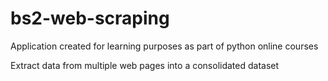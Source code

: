 # bs2-web-scraping
Application created for learning purposes as part of python online courses

Extract data from multiple web pages into a consolidated dataset
